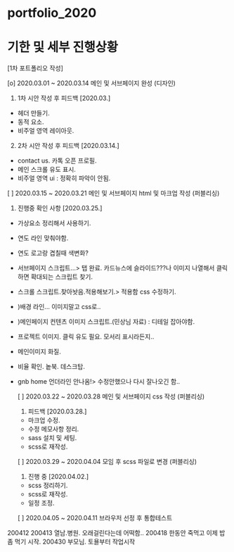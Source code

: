 # portfolio_2020
# 기한 및 세부 진행상황

[1차 포트폴리오 작성]

[o] 2020.03.01 ~ 2020.03.14 메인 및 서브페이지 완성 (디자인)

1.  1차 시안 작성 후 피드백 [2020.03.]
- 헤더 만들기.
- 동적 요소.
- 비주얼 영역 레이아웃.

2.  2차 시안 작성 후 피드백 [2020.03.14.]
- contact us. 카톡 오픈 프로필.
- 메인 스크롤 유도 표시.
- 비주얼 영역 ui : 정확히 파악이 안됨.

[ ] 2020.03.15 ~ 2020.03.21 메인 및 서브페이지 html 및 마크업 작성 (퍼블리싱)

1. 진행중 확인 사항 [2020.03.25.]
- 가상요소 정리해서 사용하기.
- 연도 라인 맞춰야함.
- 연도 로고랑 겹칠때 색변화?
- 서브페이지 스크립트...> 탭 완료. 카드뉴스에 슬라이드???나 이미지 나열해서 클릭하면 확대되는 스크립트 찾기.
- 스크롤 스크립트.찾아놧음.적용해보기.> 적용함 css 수정하기.
- )배경 라인... 이미지말고 css로..
- )메인페이지 컨텐츠 이미지 스크립트.(민상님 자료) : 디테일 잡아야함.
- 프로젝트 이미지. 클릭 유도 필요. 모서리 표시라든지..
- 메인이미지 화질.
- 비율 확인. 놑북. 데스크탑.
- gnb home 언더라인 안나옴!> 수정안했으나 다시 잘나오긴 함..

  [ ] 2020.03.22 ~ 2020.03.28 메인 및 서브페이지 css 작성 (퍼블리싱)

  1. 피드백 [2020.03.28.]
  - 마크업 수정.
  - 수정 메모사항 정리.
  - sass 설치 및 세팅.
  - scss로 재작성.
  
  [ ] 2020.03.29 ~ 2020.04.04 모임 후 scss 파일로 변경 (퍼블리싱)

  1. 진행 중 [2020.04.02.]
  - scss 정리하기.
  - scss로 재작성.
  - 일정 조정.
  
  [ ] 2020.04.05 ~ 2020.04.11 브라우저 선정 후 통합테스트

200412 200413 열남.병원. 오래걸린다는데 어떡함..
200418 한동안 죽먹고 이제 밥 좀 먹기 시작.
200430 부모님. 토욜부터 작업시작
<!-- 0 x로 실행여부를 표시해 주세요 -->
